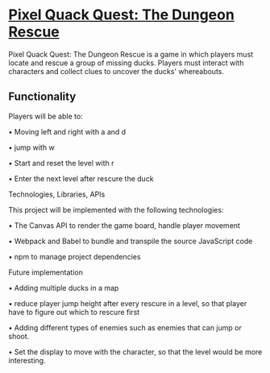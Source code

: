 <h1><a rel="noreferrer" target="_blank" href="https://wuyuwenj.github.io/JS_project/">Pixel Quack Quest: The Dungeon Rescue</a></h1>

Pixel Quack Quest: The Dungeon Rescue is a game in which players must locate and rescue a group of missing ducks. Players must interact with characters and collect clues to uncover the ducks' whereabouts.


<h2>Functionality</h2>

Players will be able to: 

•	Moving left and right with a and d

•	jump with w

•	Start and reset the level with r

•	Enter the next level after rescure the duck





Technologies, Libraries, APIs

This project will be implemented with the following technologies:

•	The Canvas API to render the game board, handle player movement

•	Webpack and Babel to bundle and transpile the source JavaScript code

•	npm to manage project dependencies






Future implementation

•	Adding multiple ducks in a map

•	reduce player jump height after every rescure in a level, so that player have to figure out which to rescure first

•	Adding different types of enemies such as enemies that can jump or shoot.

•	Set the display to move with the character, so that the level would be more interesting.

